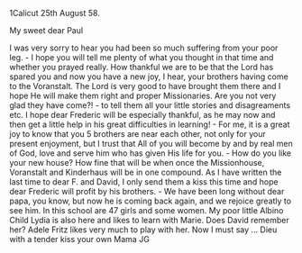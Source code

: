  1Calicut 25th August 58.

My sweet dear Paul

I was very sorry to hear you had been so much suffering from your poor leg. - I hope you will tell me plenty of what you thought in that time and whether you prayed really. How thankful we are to be that the Lord has spared you and now you have a new joy, I hear, your brothers having come to the Voranstalt. The Lord is very good to have brought them there and I hope He will make them right and proper Missionaries. Are you not very glad they have come?! - to tell them all your little stories and disagreaments etc. I hope dear Frederic will be especially thankful, as he may now and then get a little help in his great difficulties in learning! - For me, it is a great joy to know that you 5 brothers are near each other, not only for your present enjoyment, but I trust that All of you will become by and by real men of God, love and serve him who has given His life for you. - How do you like your new house? How fine that will be when once the Missionhouse, Voranstalt and Kinderhaus will be in one compound. As I have written the last time to dear F. and David, I only send them a kiss this time and hope dear Frederic will profit by his brothers. - We have been long without dear papa, you know, but now he is coming back again, and we rejoice greatly to see him. In this school are 47 girls and some women. My poor little Albino Child Lydia is also here and likes to learn with Marie. Does David remember her? Adele Fritz likes very much to play with her. Now I must say … Dieu with a tender kiss
 your own Mama JG

